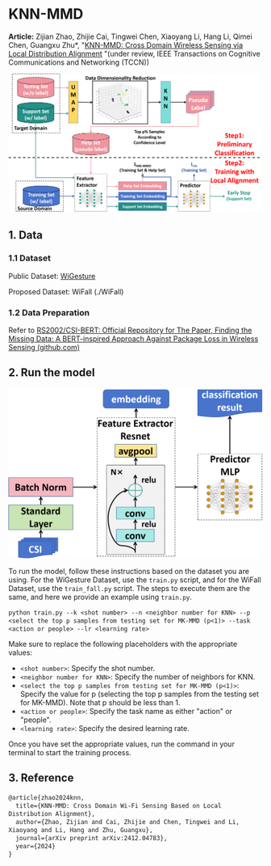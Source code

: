 # KNN-MMD

**Article:** Zijian Zhao, Zhijie Cai, Tingwei Chen, Xiaoyang Li, Hang Li, Qimei Chen, Guangxu Zhu*, "[KNN-MMD: Cross Domain Wireless Sensing via Local Distribution Alignment](https://arxiv.org/abs/2412.04783) "(under review, IEEE Transactions on Cognitive Communications and Networking (TCCN))

![](./img/model.png)

## 1. Data

### 1.1 Dataset

Public Dataset: [WiGesture](https://paperswithcode.com/dataset/wigesture)

Proposed Dataset: WiFall (./WiFall)



### 1.2 Data Preparation

Refer to [RS2002/CSI-BERT: Official Repository for The Paper, Finding the Missing Data: A BERT-inspired Approach Against Package Loss in Wireless Sensing (github.com)](https://github.com/RS2002/CSI-BERT)



## 2. Run the model

![](./img/network.png)

To run the model, follow these instructions based on the dataset you are using. For the WiGesture Dataset, use the `train.py` script, and for the WiFall Dataset, use the `train_fall.py` script. The steps to execute them are the same, and here we provide an example using `train.py`.

```
python train.py --k <shot number> --n <neighbor number for KNN> --p <select the top p samples from testing set for MK-MMD (p<1)> --task <action or people> --lr <learning rate>
```

Make sure to replace the following placeholders with the appropriate values:

- `<shot number>`: Specify the shot number.
- `<neighbor number for KNN>`: Specify the number of neighbors for KNN.
- `<select the top p samples from testing set for MK-MMD (p<1)>`: Specify the value for p (selecting the top p samples from the testing set for MK-MMD). Note that p should be less than 1.
- `<action or people>`: Specify the task name as either "action" or "people".
- `<learning rate>`: Specify the desired learning rate.

Once you have set the appropriate values, run the command in your terminal to start the training process.

## 3. Reference

```
@article{zhao2024knn,
  title={KNN-MMD: Cross Domain Wi-Fi Sensing Based on Local Distribution Alignment},
  author={Zhao, Zijian and Cai, Zhijie and Chen, Tingwei and Li, Xiaoyang and Li, Hang and Zhu, Guangxu},
  journal={arXiv preprint arXiv:2412.04783},
  year={2024}
}
```

